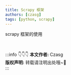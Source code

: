 ```yaml
---
title: Scrapy 框架
authors: [czasg]
tags: [python, scrapy]
---
```


scrapy 框架的使用

<!--truncate-->


<br/>

:::info 👇👇👇
**本文作者:** Czasg     
**版权声明:** 转载请注明出处哦~👮‍    
:::
